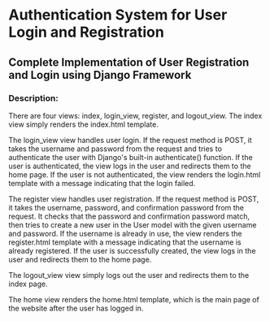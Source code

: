 # Authentication System for User Login and Registration
## Complete Implementation of User Registration and Login using Django Framework
### Description:
There are four views: index, login_view, register, and logout_view. The index view simply renders the index.html template.

The login_view view handles user login. If the request method is POST, it takes the username and password from the request and tries to authenticate the user with Django's built-in authenticate() function. If the user is authenticated, the view logs in the user and redirects them to the home page. If the user is not authenticated, the view renders the login.html template with a message indicating that the login failed.

The register view handles user registration. If the request method is POST, it takes the username, password, and confirmation password from the request. It checks that the password and confirmation password match, then tries to create a new user in the User model with the given username and password. If the username is already in use, the view renders the register.html template with a message indicating that the username is already registered. If the user is successfully created, the view logs in the user and redirects them to the home page.

The logout_view view simply logs out the user and redirects them to the index page.

The home view renders the home.html template, which is the main page of the website after the user has logged in.
